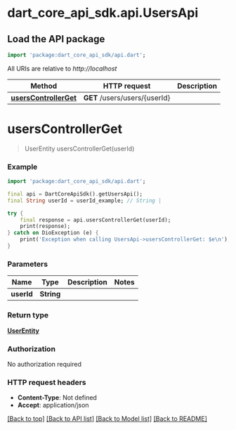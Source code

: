 # dart_core_api_sdk.api.UsersApi

## Load the API package
```dart
import 'package:dart_core_api_sdk/api.dart';
```

All URIs are relative to *http://localhost*

Method | HTTP request | Description
------------- | ------------- | -------------
[**usersControllerGet**](UsersApi.md#userscontrollerget) | **GET** /users/users/{userId} | 


# **usersControllerGet**
> UserEntity usersControllerGet(userId)



### Example
```dart
import 'package:dart_core_api_sdk/api.dart';

final api = DartCoreApiSdk().getUsersApi();
final String userId = userId_example; // String | 

try {
    final response = api.usersControllerGet(userId);
    print(response);
} catch on DioException (e) {
    print('Exception when calling UsersApi->usersControllerGet: $e\n');
}
```

### Parameters

Name | Type | Description  | Notes
------------- | ------------- | ------------- | -------------
 **userId** | **String**|  | 

### Return type

[**UserEntity**](UserEntity.md)

### Authorization

No authorization required

### HTTP request headers

 - **Content-Type**: Not defined
 - **Accept**: application/json

[[Back to top]](#) [[Back to API list]](../README.md#documentation-for-api-endpoints) [[Back to Model list]](../README.md#documentation-for-models) [[Back to README]](../README.md)

